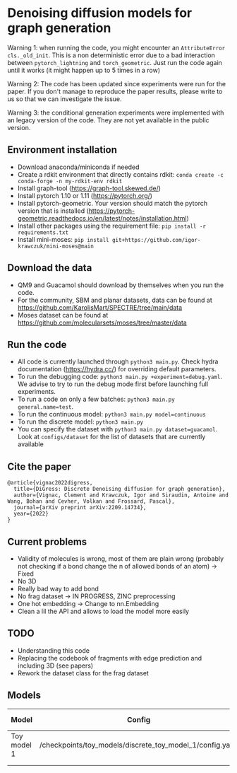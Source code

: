 # Denoising diffusion models for graph generation

Warning 1: when running the code, you might encounter an `AttributeError cls._old_init`. This is a non deterministic
error due to a bad interaction between `pytorch_lightning` and `torch_geometric`. Just run the code again until it works
(it might happen up to 5 times in a row)

Warning 2: The code has been updated since experiments were run for the paper. If you don't manage to reproduce the 
paper results, please write to us so that we can investigate the issue.

Warning 3: the conditional generation experiments were implemented with an legacy version of the code. They are not yet available in the public version.

## Environment installation
  - Download anaconda/miniconda if needed
  - Create a rdkit environment that directly contains rdkit: `conda create -c conda-forge -n my-rdkit-env rdkit`
  - Install graph-tool (https://graph-tool.skewed.de/)
  - Install pytorch 1.10 or 1.11 (https://pytorch.org/)
  - Install pytorch-geometric. Your version should match the pytorch version that is installed (https://pytorch-geometric.readthedocs.io/en/latest/notes/installation.html)
  - Install other packages using the requirement file: `pip install -r requirements.txt`
  - Install mini-moses: `pip install git+https://github.com/igor-krawczuk/mini-moses@main`

## Download the data

  - QM9 and Guacamol should download by themselves when you run the code.
  - For the community, SBM and planar datasets, data can be found at https://github.com/KarolisMart/SPECTRE/tree/main/data
  - Moses dataset can be found at https://github.com/molecularsets/moses/tree/master/data
  




## Run the code
  
  - All code is currently launched through `python3 main.py`. Check hydra documentation (https://hydra.cc/) for overriding default parameters.
  - To run the debugging code: `python3 main.py +experiment=debug.yaml`. We advise to try to run the debug mode first
    before launching full experiments.
  - To run a code on only a few batches: `python3 main.py general.name=test`.
  - To run the continuous model: `python3 main.py model=continuous`
  - To run the discrete model: `python3 main.py`
  - You can specify the dataset with `python3 main.py dataset=guacamol`. Look at `configs/dataset` for the list
of datasets that are currently available
    
    
## Cite the paper

```
@article{vignac2022digress,
  title={DiGress: Discrete Denoising diffusion for graph generation},
  author={Vignac, Clement and Krawczuk, Igor and Siraudin, Antoine and Wang, Bohan and Cevher, Volkan and Frossard, Pascal},
  journal={arXiv preprint arXiv:2209.14734},
  year={2022}
}
```


## Current problems 
- Validity of molecules is wrong, most of them are plain wrong (probably not checking if a bond change the n of allowed bonds of an atom) -> Fixed
- No 3D
- Really bad way to add bond 
- No frag dataset -> IN PROGRESS, ZINC preprocessing 
- One hot embedding -> Change to nn.Embedding
- Clean a lil the API and allows to load the model more easily

## TODO
- Understanding this code
- Replacing the codebook of fragments with edge prediction and including 3D (see papers)
- Rework the dataset class for the frag dataset

## Models

| Model  | Config  | Checkpoint  | Regr Conditional  | Wandb \
|---|---|---|---|---|
| Toy model 1 | /checkpoints/toy_models/discrete_toy_model_1/config.yaml | /checkpoints/toy_models/discrete_toy_model_1/discrete_epoch=1234.ckpt | No   | [Toy](https://wandb.ai/fntwin/SAFE_SPACE/runs/4wanrsvm?workspace=user-fntwin) |
|   |   |   |   | |
|   |   |   |   | |